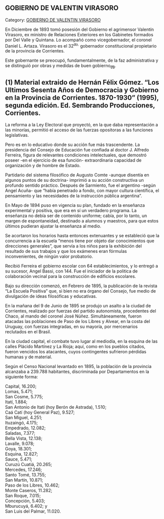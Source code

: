 ## GOBIERNO DE VALENTIN VIRASORO

Category: [GOBIERNO DE VALENTIN VIRASORO](http://descubrircorrientes.com.ar/2012/index.php/4599-corrientes-en-la-familia-argentina-1870-a-la-actualidad/gobiernos-liberales-de-virasoro-a-resoagli-1897-1909/gobierno-de-valentin-virasoro)

En Diciembre de 1893 tomó posesión del Gobierno el agrimensor Valentín Virasoro, ex ministro de Relaciones Exteriores en los Gabinetes formados por Del Valle y Quintana. Lo acompañó como vicegobernador, el coronel Daniel L. Artaza. Virasoro es el 32<sup>do.</sup> gobernador constitucional propietario de la provincia de Corrientes.

Este gobernante se preocupó, fundamentalmente, de la faz administrativa y se distinguió por obras y medidas de buen gobierno<sub><strong>(1)</strong></sub>.

## **(1) Material extraido de Hernán Félix Gómez. “Los Ultimos Sesenta Años de Democracia y Gobierno en la Provincia de Corrientes. 1870-1930” (1995), segunda edición. Ed. Sembrando Producciones, Corrientes.**

La reforma a la Ley Electoral que proyectó, en la que daba representación a las minorías, permitió el acceso de las fuerzas opositoras a las funciones legislativas.

Pero es en lo educativo donde su acción fue más trascendente. La presidencia del Consejo de Educación fue confiada al doctor J. Alfredo Ferreira, figura de relevantes condiciones intelectuales, que demostró poseer -en el ejercicio de esa función- extraordinaria capacidad de organización y de hombre de Estado.

Partidario del sistema filosófico de Augusto Comte -aunque disentía en algunos puntos de su doctrina- imprimió a su acción constructiva un profundo sentido práctico. Después de Sarmiento, fue el argentino -según Angel Acuña- que “había penetrado a fondo, con mayor cultura científica, el pensamiento y las necesidades de la instrucción pública argentina”.

En Mayo de 1894 puso en vigencia su plan, fundado en la enseñanza experimental y positiva, que era en sí un verdadero programa. La enseñanza no debía ser de contenido uniforme; cabía, por lo tanto, un margen de espontaneidad, destinado a alumnos y maestros, para que estos últimos pudieran ajustar la enseñanza al medio.

Se acortaron los horarios hasta entonces extenuantes y se estableció que la concurrencia a la escuela “menos tiene por objeto dar conocimientos que direcciones generales”, que servía a los niños para la exhibición del resultado de sus trabajos y que los exámenes eran fórmulas inconvenientes, de ningún valor probatorio.

Recibió Ferreira el gobierno escolar con 64 establecimientos, y lo entregó a su sucesor, Angel Bassi, con 144. Fue el iniciador de la politica de colaboración vecinal para la construcción de edificios escolares.

Bajo su dirección comenzó, en Febrero de 1895, la publicación de la revista “La Escuela Positiva” que, si bien no era órgano del Consejo, fue medio de divulgación de ideas filosóficas y educativas.

En la mañana del 9 de Junio de 1895 se produjo un asalto a la ciudad de Corrientes, realizado por fuerzas del partido autonomista, procedentes del Chaco, al mando del coronel José Núñez. Simultáneamente, fueron atacadas las poblaciones de Paso de los Libres y Alvear, en la costa del Uruguay, con fuerzas integradas, en su mayoría, por mercenarios reclutados en el Brasil.

En la ciudad capital, el combate tuvo lugar al mediodía, en la esquina de las calles Plácido Martínez y La Rioja; aquí, como en los pueblos citados, fueron vencidos los atacantes, cuyos contingentes sufrieron pérdidas humanas y de material.

Según el Censo Nacional levantado en 1895, la población de la provincia alcanzaba a 239.788 habitantes, discriminada por Departamentos en la siguiente forma:

Capital, 16.200;  
Lomas, 5.471;  
San Cosme, 5.775;  
Itatí, 1.884;  
San Antonio de Itatí (hoy Berón de Astrada), 1.510;  
Caá Catí (hoy General Paz), 9.527;  
San Miguel, 4.251;  
Ituzaingó, 4.175;  
Empedrado, 12.082;  
Saladas, 7.377;  
Bella Vista, 12.138;  
Lavalle, 9.078;  
Goya, 18.301;  
Esquina, 12.827;  
Sauce, 5.471;  
Curuzú Cuatiá, 20.265;  
Mercedes, 17.246;  
Santo Tomé, 13.755;  
San Martín, 10.871;  
Paso de los Libres, 10.462;  
Monte Caseros, 11.282;  
San Roque, 7.015;  
Concepción, 5.403;  
Mburucuyá, 6.402; y  
San Luis del Palmar, 11.020.
